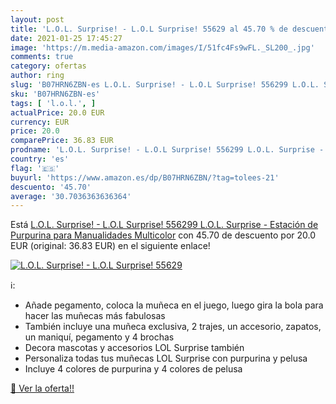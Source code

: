 ```yaml
---
layout: post
title: 'L.O.L. Surprise! - L.O.L Surprise! 55629 al 45.70 % de descuento'
date: 2021-01-25 17:45:27
image: 'https://m.media-amazon.com/images/I/51fc4Fs9wFL._SL200_.jpg'
comments: true
category: ofertas
author: ring
slug: 'B07HRN6ZBN-es L.O.L. Surprise! - L.O.L Surprise! 556299 L.O.L. Surprise...'
sku: 'B07HRN6ZBN-es'
tags: [ 'l.o.l.', ]
actualPrice: 20.0 EUR
currency: EUR
price: 20.0
comparePrice: 36.83 EUR
prodname: 'L.O.L. Surprise! - L.O.L Surprise! 556299 L.O.L. Surprise - Estación de Purpurina para Manualidades  Multicolor'
country: 'es'
flag: '🇪🇸'
buyurl: 'https://www.amazon.es/dp/B07HRN6ZBN/?tag=tolees-21'
descuento: '45.70'
average: '30.7036363636364'
---
```


Está [L.O.L. Surprise! - L.O.L Surprise! 556299 L.O.L. Surprise - Estación de Purpurina para Manualidades  Multicolor](https://www.amazon.es/dp/B07HRN6ZBN/?tag=tolees-21) con 45.70 de descuento por 20.0 EUR (original: 36.83 EUR) en el siguiente enlace!

[![L.O.L. Surprise! - L.O.L Surprise! 55629](https://m.media-amazon.com/images/I/51fc4Fs9wFL._SL200_.jpg)](https://www.amazon.es/dp/B07HRN6ZBN/?tag=tolees-21)

ℹ️:

- Añade pegamento, coloca la muñeca en el juego, luego gira la bola para hacer las muñecas más fabulosas
- También incluye una muñeca exclusiva, 2 trajes, un accesorio, zapatos, un maniquí, pegamento y 4 brochas
- Decora mascotas y accesorios LOL Surprise también
- Personaliza todas tus muñecas LOL Surprise con purpurina y pelusa
- Incluye 4 colores de purpurina y 4 colores de pelusa

[🛒 Ver la oferta!!](https://www.amazon.es/dp/B07HRN6ZBN/?tag=tolees-21)
